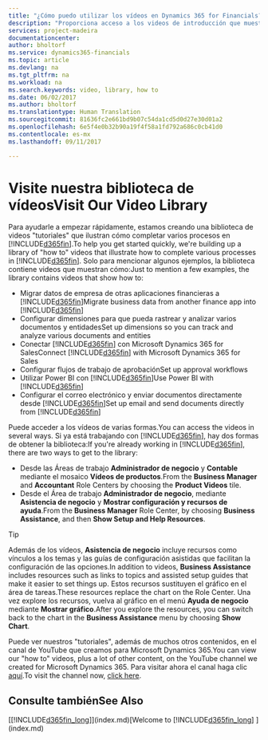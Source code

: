 ```yaml
---
title: "¿Cómo puedo utilizar los vídeos en Dynamics 365 for Financials? | Documentos de Microsoft"
description: "Proporciona acceso a los videos de introducción que muestran como realizar tareas comunes."
services: project-madeira
documentationcenter: 
author: bholtorf
ms.service: dynamics365-financials
ms.topic: article
ms.devlang: na
ms.tgt_pltfrm: na
ms.workload: na
ms.search.keywords: video, library, how to
ms.date: 06/02/2017
ms.author: bholtorf
ms.translationtype: Human Translation
ms.sourcegitcommit: 81636fc2e661bd9b07c54da1cd5d0d27e30d01a2
ms.openlocfilehash: 6e5f4e0b32b90a19f4f58a1fd792a686c0cb41d0
ms.contentlocale: es-mx
ms.lasthandoff: 09/11/2017

---
```

# <a name="visit-our-video-library"></a><span data-ttu-id="86e47-103">Visite nuestra biblioteca de vídeos</span><span class="sxs-lookup"><span data-stu-id="86e47-103">Visit Our Video Library</span></span>
<span data-ttu-id="86e47-104">Para ayudarle a empezar rápidamente, estamos creando una biblioteca de videos "tutoriales" que ilustran cómo completar varios procesos en [!INCLUDE[d365fin](includes/d365fin_md.md)].</span><span class="sxs-lookup"><span data-stu-id="86e47-104">To help you get started quickly, we're building up a library of "how to" videos that illustrate how to complete various processes in [!INCLUDE[d365fin](includes/d365fin_md.md)].</span></span> <span data-ttu-id="86e47-105">Solo para mencionar algunos ejemplos, la biblioteca contiene videos que muestran cómo:</span><span class="sxs-lookup"><span data-stu-id="86e47-105">Just to mention a few examples, the library contains videos that show how to:</span></span>  

* <span data-ttu-id="86e47-106">Migrar datos de empresa de otras aplicaciones financieras a [!INCLUDE[d365fin](includes/d365fin_md.md)]</span><span class="sxs-lookup"><span data-stu-id="86e47-106">Migrate business data from another finance app into [!INCLUDE[d365fin](includes/d365fin_md.md)]</span></span>  
* <span data-ttu-id="86e47-107">Configurar dimensiones para que pueda rastrear y analizar varios documentos y entidades</span><span class="sxs-lookup"><span data-stu-id="86e47-107">Set up dimensions so you can track and analyze various documents and entities</span></span>
* <span data-ttu-id="86e47-108">Conectar [!INCLUDE[d365fin](includes/d365fin_md.md)] con Microsoft Dynamics 365 for Sales</span><span class="sxs-lookup"><span data-stu-id="86e47-108">Connect [!INCLUDE[d365fin](includes/d365fin_md.md)] with Microsoft Dynamics 365 for Sales</span></span>
* <span data-ttu-id="86e47-109">Configurar flujos de trabajo de aprobación</span><span class="sxs-lookup"><span data-stu-id="86e47-109">Set up approval workflows</span></span>  
* <span data-ttu-id="86e47-110">Utilizar Power BI con [!INCLUDE[d365fin](includes/d365fin_md.md)]</span><span class="sxs-lookup"><span data-stu-id="86e47-110">Use Power BI with [!INCLUDE[d365fin](includes/d365fin_md.md)]</span></span>  
* <span data-ttu-id="86e47-111">Configurar el correo electrónico y enviar documentos directamente desde [!INCLUDE[d365fin](includes/d365fin_md.md)]</span><span class="sxs-lookup"><span data-stu-id="86e47-111">Set up email and send documents directly from [!INCLUDE[d365fin](includes/d365fin_md.md)]</span></span>  

<span data-ttu-id="86e47-112">Puede acceder a los vídeos de varias formas.</span><span class="sxs-lookup"><span data-stu-id="86e47-112">You can access the videos in several ways.</span></span> <span data-ttu-id="86e47-113">Si ya está trabajando con [!INCLUDE[d365fin](includes/d365fin_md.md)], hay dos formas de obtener la biblioteca:</span><span class="sxs-lookup"><span data-stu-id="86e47-113">If you're already working in [!INCLUDE[d365fin](includes/d365fin_md.md)], there are two ways to get to the library:</span></span>

* <span data-ttu-id="86e47-114">Desde las Áreas de trabajo **Administrador de negocio** y **Contable** mediante el mosaico **Vídeos de productos**.</span><span class="sxs-lookup"><span data-stu-id="86e47-114">From the **Business Manager** and **Accountant** Role Centers by choosing the **Product Videos** tile.</span></span>  
* <span data-ttu-id="86e47-115">Desde el Área de trabajo **Administrador de negocio**, mediante **Asistencia de negocio** y **Mostrar configuración y recursos de ayuda**.</span><span class="sxs-lookup"><span data-stu-id="86e47-115">From the **Business Manager** Role Center, by choosing **Business Assistance**, and then **Show Setup and Help Resources**.</span></span>  

> [!Tip]  
> <span data-ttu-id="86e47-116">Además de los vídeos, **Asistencia de negocio** incluye recursos como vínculos a los temas y las guías de configuración asistidas que facilitan la configuración de las opciones.</span><span class="sxs-lookup"><span data-stu-id="86e47-116">In addition to videos, **Business Assistance** includes resources such as links to topics and assisted setup guides that make it easier to set things up.</span></span> <span data-ttu-id="86e47-117">Estos recursos sustituyen el gráfico en el área de tareas.</span><span class="sxs-lookup"><span data-stu-id="86e47-117">These resources replace the chart on the Role Center.</span></span> <span data-ttu-id="86e47-118">Una vez explore los recursos, vuelva al gráfico en el menú **Ayuda de negocio** mediante **Mostrar gráfico**.</span><span class="sxs-lookup"><span data-stu-id="86e47-118">After you explore the resources, you can switch back to the chart in the **Business Assistance** menu by choosing **Show Chart**.</span></span>  
  
<span data-ttu-id="86e47-119">Puede ver nuestros "tutoriales", además de muchos otros contenidos, en el canal de YouTube que creamos para Microsoft Dynamics 365.</span><span class="sxs-lookup"><span data-stu-id="86e47-119">You can view our "how to" videos, plus a lot of other content, on the YouTube channel we created for Microsoft Dynamics 365.</span></span> <span data-ttu-id="86e47-120">Para visitar ahora el canal haga clic [aquí](https://go.microsoft.com/fwlink/?linkid=851533).</span><span class="sxs-lookup"><span data-stu-id="86e47-120">To visit the channel now, [click here](https://go.microsoft.com/fwlink/?linkid=851533).</span></span>

## <a name="see-also"></a><span data-ttu-id="86e47-121">Consulte también</span><span class="sxs-lookup"><span data-stu-id="86e47-121">See Also</span></span>
<span data-ttu-id="86e47-122">[[!INCLUDE[d365fin_long](includes/d365fin_long_md.md)]](index.md)</span><span class="sxs-lookup"><span data-stu-id="86e47-122">[Welcome to [!INCLUDE[d365fin_long](includes/d365fin_long_md.md)] ](index.md)</span></span>

